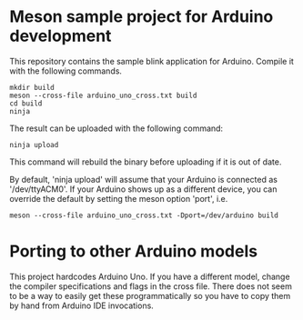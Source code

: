 # Meson sample project for Arduino development

This repository contains the sample blink application for
Arduino. Compile it with the following commands.

    mkdir build
    meson --cross-file arduino_uno_cross.txt build
    cd build
    ninja

The result can be uploaded with the following command:

    ninja upload

This command will rebuild the binary before uploading if it is out of
date.

By default, 'ninja upload' will assume that your Arduino is connected
as '/dev/ttyACM0'. If your Arduino shows up as a different device,
you can override the default by setting the meson option 'port', i.e.

    meson --cross-file arduino_uno_cross.txt -Dport=/dev/arduino build

# Porting to other Arduino models

This project hardcodes Arduino Uno. If you have a different model,
change the compiler specifications and flags in the cross file. There
does not seem to be a way to easily get these programmatically so you
have to copy them by hand from Arduino IDE invocations.
